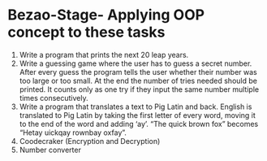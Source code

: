# Bezao-Stage- Applying OOP concept to these tasks
1. Write a program that prints the next 20 leap years.      
2.  Write a guessing game where the user has to guess a secret number. After every guess the program tells the user whether their number was too large or too small. At the end the number of tries needed should be printed. It counts only as one try if they input the same number multiple times consecutively.   
3.   Write a program that translates a text to Pig Latin and back. English is translated to Pig Latin by taking the first letter of every word, moving it to the end of the word and adding ‘ay’. “The quick brown fox” becomes “Hetay uickqay rownbay oxfay”.
4. Coodecraker (Encryption and Decryption)
5. Number converter 
